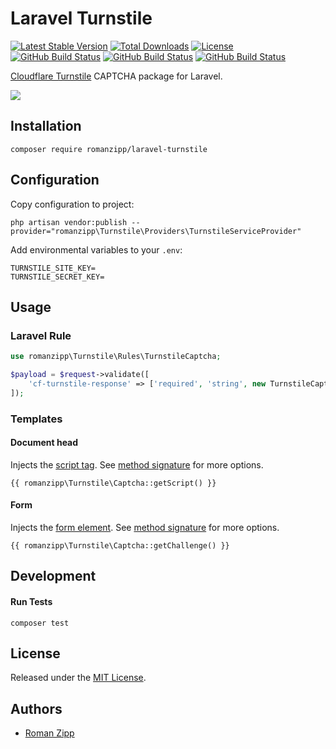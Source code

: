 # Laravel Turnstile

[![Latest Stable Version](https://img.shields.io/packagist/v/romanzipp/laravel-turnstile.svg?style=flat-square)](https://packagist.org/packages/romanzipp/laravel-turnstile)
[![Total Downloads](https://img.shields.io/packagist/dt/romanzipp/laravel-turnstile.svg?style=flat-square)](https://packagist.org/packages/romanzipp/laravel-turnstile)
[![License](https://img.shields.io/packagist/l/romanzipp/laravel-turnstile.svg?style=flat-square)](https://packagist.org/packages/romanzipp/laravel-turnstile)
[![GitHub Build Status](https://img.shields.io/github/workflow/status/romanzipp/Laravel-Turnstile/Tests?style=flat-square&label=Tests)](https://github.com/romanzipp/Laravel-Turnstile/actions)
[![GitHub Build Status](https://img.shields.io/github/workflow/status/romanzipp/Laravel-Turnstile/PHPStan?style=flat-square&label=PHPStan)](https://github.com/romanzipp/Laravel-Turnstile/actions)
[![GitHub Build Status](https://img.shields.io/github/workflow/status/romanzipp/Laravel-Turnstile/PHP-CS-Fixer?style=flat-square&label=PHP-CS-Fixer)](https://github.com/romanzipp/Laravel-Turnstile/actions)

[Cloudflare Turnstile](https://blog.cloudflare.com/turnstile-private-captcha-alternative/) CAPTCHA package for Laravel.

![](https://blog.cloudflare.com/content/images/2022/09/image4-21.png)

## Installation

```
composer require romanzipp/laravel-turnstile
```

## Configuration

Copy configuration to project:

```
php artisan vendor:publish --provider="romanzipp\Turnstile\Providers\TurnstileServiceProvider"
```

Add environmental variables to your `.env`:

```
TURNSTILE_SITE_KEY=
TURNSTILE_SECRET_KEY=
```

## Usage

### Laravel Rule

```php
use romanzipp\Turnstile\Rules\TurnstileCaptcha;

$payload = $request->validate([
    'cf-turnstile-response' => ['required', 'string', new TurnstileCaptcha()],
]);
```

### Templates

#### Document head

Injects the [script tag](https://developers.cloudflare.com/turnstile/get-started/client-side-rendering/). See [method signature](/src/Captcha.php) for more options.

```blade
{{ romanzipp\Turnstile\Captcha::getScript() }}
```

#### Form

Injects the [form element](https://developers.cloudflare.com/turnstile/get-started/client-side-rendering/). See [method signature](/src/Captcha.php) for more options.

```blade
{{ romanzipp\Turnstile\Captcha::getChallenge() }}
```

## Development

#### Run Tests

```shell
composer test
```

## License

Released under the [MIT License](LICENSE.md).

## Authors

- [Roman Zipp](https://github.com/romanzipp)
